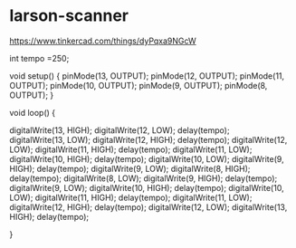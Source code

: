# larson-scanner

https://www.tinkercad.com/things/dyPqxa9NGcW



int tempo =250;


void setup()
{
  pinMode(13, OUTPUT);
  pinMode(12, OUTPUT);
  pinMode(11, OUTPUT);
  pinMode(10, OUTPUT);
  pinMode(9, OUTPUT);
  pinMode(8, OUTPUT);
}

void loop()
{

  digitalWrite(13, HIGH);
  digitalWrite(12, LOW);
  delay(tempo);  
  digitalWrite(13, LOW);
  digitalWrite(12, HIGH);
  delay(tempo); 
  digitalWrite(12, LOW);
  digitalWrite(11, HIGH);
  delay(tempo); 
  digitalWrite(11, LOW);
  digitalWrite(10, HIGH);
  delay(tempo);
  digitalWrite(10, LOW);
  digitalWrite(9, HIGH);
  delay(tempo);
  digitalWrite(9, LOW);
  digitalWrite(8, HIGH);
  delay(tempo);
  digitalWrite(8, LOW);
  digitalWrite(9, HIGH);
  delay(tempo);
  digitalWrite(9, LOW);
  digitalWrite(10, HIGH);
  delay(tempo);
  digitalWrite(10, LOW);
  digitalWrite(11, HIGH);
  delay(tempo);
  digitalWrite(11, LOW);
  digitalWrite(12, HIGH);
  delay(tempo);
  digitalWrite(12, LOW);
  digitalWrite(13, HIGH);
  delay(tempo);


}
